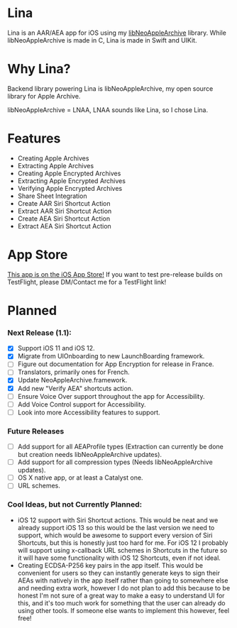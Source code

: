# Lina
Lina is an AAR/AEA app for iOS using my [libNeoAppleArchive](https://github.com/0xilis/libNeoAppleArchive) library. While libNeoAppleArchive is made in C, Lina is made in Swift and UIKit.

# Why Lina?

Backend library powering Lina is libNeoAppleArchive, my open source library for Apple Archive.

libNeoAppleArchive = LNAA, LNAA sounds like Lina, so I chose Lina.

# Features

- Creating Apple Archives
- Extracting Apple Archives
- Creating Apple Encrypted Archives
- Extracting Apple Encrypted Archives
- Verifying Apple Encrypted Archives
- Share Sheet Integration
- Create AAR Siri Shortcut Action
- Extract AAR Siri Shortcut Action
- Create AEA Siri Shortcut Action
- Extract AEA Siri Shortcut Action

# App Store

[This app is on the iOS App Store!](https://apps.apple.com/us/app/lina-aar-aea-app/id6746178492) If you want to test pre-release builds on TestFlight, please DM/Contact me for a TestFlight link!

# Planned

### Next Release (1.1):

- [x] Support iOS 11 and iOS 12.
- [x] Migrate from UIOnboarding to new LaunchBoarding framework.
- [ ] Figure out documentation for App Encryption for release in France.
- [ ] Translators, primarily ones for French.
- [x] Update NeoAppleArchive.framework.
- [x] Add new "Verify AEA" shortcuts action.
- [ ] Ensure Voice Over support throughout the app for Accessibility.
- [ ] Add Voice Control support for Accessibility.
- [ ] Look into more Accessibility features to support.

### Future Releases

- [ ] Add support for all AEAProfile types (Extraction can currently be done but creation needs libNeoAppleArchive updates).
- [ ] Add support for all compression types (Needs libNeoAppleArchive updates).
- [ ] OS X native app, or at least a Catalyst one.
- [ ] URL schemes.

### Cool Ideas, but not Currently Planned:

- iOS 12 support with Siri Shortcut actions. This would be neat and we already support iOS 13 so this would be the last version we need to support, which would be awesome to support every version of Siri Shortcuts, but this is honestly just too hard for me. For iOS 12 I probably will support using x-callback URL schemes in Shortcuts in the future so it will have some functionality with iOS 12 Shortcuts, even if not ideal.
- Creating ECDSA-P256 key pairs in the app itself. This would be convenient for users so they can instantly generate keys to sign their AEAs with natively in the app itself rather than going to somewhere else and needing extra work, however I do not plan to add this because to be honest I'm not sure of a great way to make a easy to understand UI for this, and it's too much work for something that the user can already do using other tools. If someone else wants to implement this however, feel free!
